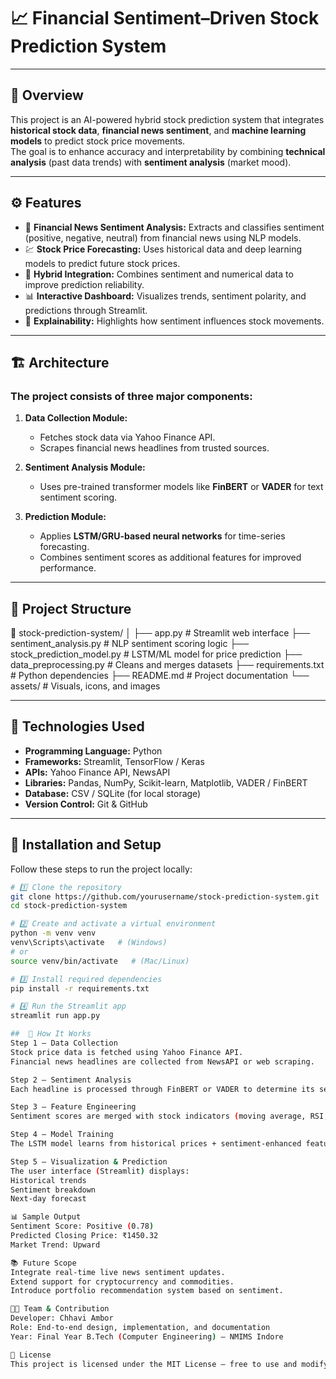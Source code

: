 # 📈 Financial Sentiment–Driven Stock Prediction System  

---

## 🧠 Overview  
This project is an AI-powered hybrid stock prediction system that integrates **historical stock data**, **financial news sentiment**, and **machine learning models** to predict stock price movements.  
The goal is to enhance accuracy and interpretability by combining **technical analysis** (past data trends) with **sentiment analysis** (market mood).  

---

## ⚙️ Features  
- 📰 **Financial News Sentiment Analysis:** Extracts and classifies sentiment (positive, negative, neutral) from financial news using NLP models.  
- 💹 **Stock Price Forecasting:** Uses historical data and deep learning models to predict future stock prices.  
- 🔗 **Hybrid Integration:** Combines sentiment and numerical data to improve prediction reliability.  
- 📊 **Interactive Dashboard:** Visualizes trends, sentiment polarity, and predictions through Streamlit.  
- 🧠 **Explainability:** Highlights how sentiment influences stock movements.  

---

## 🏗️ Architecture  
### The project consists of three major components:  
1. **Data Collection Module:**  
   - Fetches stock data via Yahoo Finance API.  
   - Scrapes financial news headlines from trusted sources.  

2. **Sentiment Analysis Module:**  
   - Uses pre-trained transformer models like **FinBERT** or **VADER** for text sentiment scoring.  

3. **Prediction Module:**  
   - Applies **LSTM/GRU-based neural networks** for time-series forecasting.  
   - Combines sentiment scores as additional features for improved performance.  

---

## 📁 Project Structure  
📂 stock-prediction-system/
│
├── app.py # Streamlit web interface
├── sentiment_analysis.py # NLP sentiment scoring logic
├── stock_prediction_model.py # LSTM/ML model for price prediction
├── data_preprocessing.py # Cleans and merges datasets
├── requirements.txt # Python dependencies
├── README.md # Project documentation
└── assets/ # Visuals, icons, and images

---

## 🧩 Technologies Used  

- **Programming Language:** Python  
- **Frameworks:** Streamlit, TensorFlow / Keras  
- **APIs:** Yahoo Finance API, NewsAPI  
- **Libraries:** Pandas, NumPy, Scikit-learn, Matplotlib, VADER / FinBERT  
- **Database:** CSV / SQLite (for local storage)  
- **Version Control:** Git & GitHub  

---

## 🚀 Installation and Setup  

Follow these steps to run the project locally:  

```bash
# 1️⃣ Clone the repository
git clone https://github.com/yourusername/stock-prediction-system.git
cd stock-prediction-system

# 2️⃣ Create and activate a virtual environment
python -m venv venv
venv\Scripts\activate   # (Windows)
# or
source venv/bin/activate   # (Mac/Linux)

# 3️⃣ Install required dependencies
pip install -r requirements.txt

# 4️⃣ Run the Streamlit app
streamlit run app.py

##  🧮 How It Works 
Step 1 — Data Collection
Stock price data is fetched using Yahoo Finance API.
Financial news headlines are collected from NewsAPI or web scraping.

Step 2 — Sentiment Analysis
Each headline is processed through FinBERT or VADER to determine its sentiment polarity (positive, negative, neutral).

Step 3 — Feature Engineering
Sentiment scores are merged with stock indicators (moving average, RSI, etc.).

Step 4 — Model Training
The LSTM model learns from historical prices + sentiment-enhanced features to predict the next day’s stock price.

Step 5 — Visualization & Prediction
The user interface (Streamlit) displays:
Historical trends
Sentiment breakdown
Next-day forecast

📊 Sample Output
Sentiment Score: Positive (0.78)
Predicted Closing Price: ₹1450.32
Market Trend: Upward

📚 Future Scope
Integrate real-time live news sentiment updates.
Extend support for cryptocurrency and commodities.
Introduce portfolio recommendation system based on sentiment.

👩‍💻 Team & Contribution
Developer: Chhavi Ambor
Role: End-to-end design, implementation, and documentation
Year: Final Year B.Tech (Computer Engineering) — NMIMS Indore

🧾 License
This project is licensed under the MIT License — free to use and modify with attributio